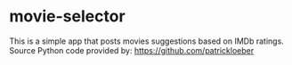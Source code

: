 # movie-selector
This is a simple app that posts movies suggestions based on IMDb ratings.
Source Python code provided by: https://github.com/patrickloeber 
